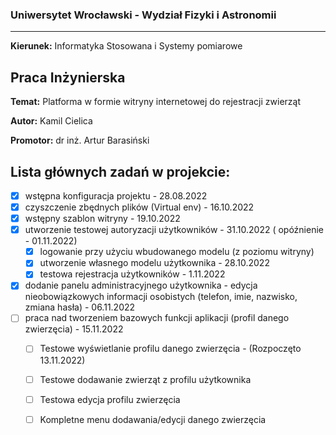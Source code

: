 ### Uniwersytet Wrocławski - Wydział Fizyki i Astronomii
***
**Kierunek:** Informatyka Stosowana i Systemy pomiarowe</br>
## Praca Inżynierska
**Temat:** Platforma w formie witryny internetowej do rejestracji zwierząt</br>

**Autor:** Kamil Cielica</br>

**Promotor:** dr inż. Artur Barasiński

## Lista głównych zadań w projekcie:
- [x] wstępna konfiguracja projektu - 28.08.2022
- [x] czyszczenie zbędnych plików (Virtual env) - 16.10.2022
- [x] wstępny szablon witryny - 19.10.2022
- [x] utworzenie testowej autoryzacji użytkowników - 31.10.2022 ( opóźnienie - 01.11.2022)
    - [x] logowanie przy użyciu wbudowanego modelu (z poziomu witryny)
    - [x] utworzenie własnego modelu użytkownika  - 28.10.2022
    - [x] testowa rejestracja użytkowników - 1.11.2022
- [x] dodanie panelu administracyjnego użytkownika - edycja nieobowiązkowych informacji osobistych (telefon, imie, nazwisko, zmiana hasła) - 06.11.2022
- [ ] praca nad tworzeniem bazowych funkcji aplikacji (profil danego zwierzęcia) - 15.11.2022
    - [ ] Testowe wyświetlanie profilu danego zwierzęcia - (Rozpoczęto 13.11.2022)
    - [ ] Testowe dodawanie zwierząt z profilu użytkownika
    - [ ] Testowa edycja profilu zwierzęcia
    - [ ] Kompletne menu dodawania/edycji danego zwierzęcia
    
    

